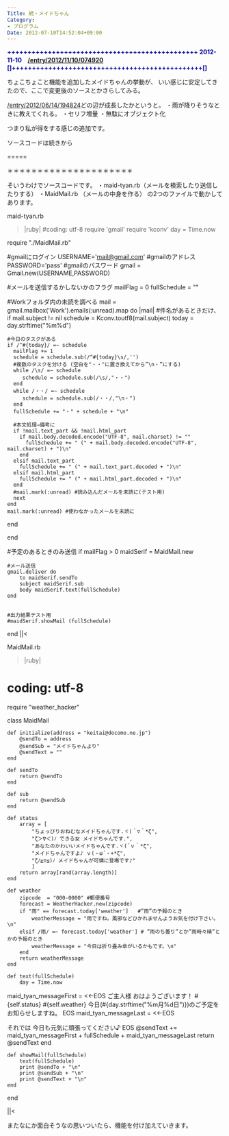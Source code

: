 ```yaml
---
Title: 続・メイドちゃん
Category:
- プログラム
Date: 2012-07-10T14:52:04+09:00
---
```


<span style="color: #000099"><b>+++++++++++++++++++++++++++++++++++++++++++++++
2012-11-10　[/entry/2012/11/10/074920](続・メイドちゃん、さらに続きます。)
[]+++++++++++++++++++++++++++++++++++++++++++++++[]</b></span>

ちょこちょこと機能を追加したメイドちゃんの挙動が、
いい感じに安定してきたので、ここで変更後のソースとかさらしてみる。

[/entry/2012/06/14/194824](メイドちゃんが前回と比べて)どの辺が成長したかというと。
・雨が降りそうなときに教えてくれる。
・セリフ増量
・無駄にオブジェクト化

つまり私が得をする感じの追加です。

ソースコードは続きから

=====

＊＊＊＊＊＊＊＊＊＊＊＊＊＊＊＊＊＊＊＊＊

そいうわけでソースコードです。
・maid-tyan.rb（メールを検索したり送信したりする）
・MaidMail.rb  （メールの中身を作る）
の2つのファイルで動かしてあります。

maid-tyan.rb
>|ruby|
#coding: utf-8
require 'gmail'
require 'kconv'
day = Time.now

require "./MaidMail.rb"

#gmailにログイン
USERNAME='mail@gmail.com' #gmailのアドレス
PASSWORD='pass' #gmailのパスワード
gmail = Gmail.new(USERNAME,PASSWORD)

#メールを送信するかしないかのフラグ
mailFlag = 0
fullSchedule = ""

#Workフォルダ内の未読を調べる
mail =  gmail.mailbox('Work').emails(:unread).map do |mail|
  #件名があるときだけ、
  if mail.subject != nil 
    schedule = Kconv.toutf8(mail.subject)
    today = day.strftime("%m%d")
    
    #今日のタスクがある
    if /^#{today}/ =~ schedule
      mailFlag += 1
      schedule = schedule.sub(/^#{today}\s/,'')
      #複数のタスクを分ける (空白を"・・"に置き換えてから”\n・”にする)
      while /\s/ =~ schedule 
         schedule = schedule.sub(/\s/,"・・") 
      end
      while /・・/ =~ schedule 
         schedule = schedule.sub(/・・/,"\n・") 
      end
      fullSchedule += "・" + schedule + "\n"
      
      #本文処理⇒備考に
      if !mail.text_part && !mail.html_part
        if mail.body.decoded.encode("UTF-8", mail.charset) != ""
          fullSchedule += " (" + mail.body.decoded.encode("UTF-8", mail.charset) + ")\n"
        end
      elsif mail.text_part
        fullSchedule += " (" + mail.text_part.decoded + ")\n"
      elsif mail.html_part
        fullSchedule += " (" + mail.html_part.decoded + ")\n"
      end
      #mail.mark(:unread) #読み込んだメールを未読に(テスト用)
      next
    end
    mail.mark(:unread) #使わなかったメールを未読に
  end
  
end

#予定のあるときのみ送信
if mailFlag > 0
	maidSerif = MaidMail.new


	#メール送信
	gmail.deliver do
		to maidSerif.sendTo
		subject maidSerif.sub
		body maidSerif.text(fullSchedule)
	end


	#出力結果テスト用
	#maidSerif.showMail (fullSchedule)


end
||<

MaidMail.rb
>|ruby|
# coding: utf-8
require "weather_hacker"

class MaidMail

	def initialize(address = "keitai@docomo.ne.jp")
		@sendTo = address
		@sendSub = "メイドちゃんより"
		@sendText = ""
	end
	
	def sendTo
		return @sendTo
	end
	
	def sub
		return @sendSub
	end
	
	def status
		array = [
			"ちょっぴりおねむなメイドちゃんです.ヾ(＾▽＾*ζ",
			"ζ＞∇＜)ﾉ できる女 メイドちゃんです.",
			"あなたのかわいいメイドちゃんです.ヾ(´ｖ｀*ζ",
			"メイドちゃんですよ♪ ｖ(・ω´・+*ζ",
			"ζﾉ≧▽≦)ﾉ メイドちゃんが可憐に登場です♪"
			]
		return array[rand(array.length)]
	end
	
	def weather
		zipcode  = "000-0000" #郵便番号
		forecast = WeatherHacker.new(zipcode)
		if "雨" == forecast.today['weather']   #”雨”の予報のとき
			weatherMessage = "雨ですね。風邪などひかれませんようお気を付け下さい。\n" 
		elsif /雨/ =~ forecast.today['weather'] # ”雨のち曇り”とか”雨時々晴”とかの予報のとき
			weatherMessage = "今日は折り畳み傘がいるかもです。\n" 
		end
		return weatherMessage
	end
	
	def text(fullSchedule)
		day = Time.now
maid_tyan_messageFirst = <<-EOS
ご主人様 おはようございます！
#{self.status}
#{self.weather}
今日(#{day.strftime("%m月%d日")})のご予定をお知らせしますね。
EOS
maid_tyan_messageLast = <<-EOS

それでは 今日も元気に頑張ってください♪
EOS
		@sendText += maid_tyan_messageFirst + fullSchedule + maid_tyan_messageLast
		return @sendText
	end
	
	def showMail(fullSchedule)
		text(fullSchedule)
		print @sendTo + "\n"
		print @sendSub + "\n"
		print @sendText + "\n"
	end
end

||<

またなにか面白そうなの思いついたら、機能を付け加えていきます。
